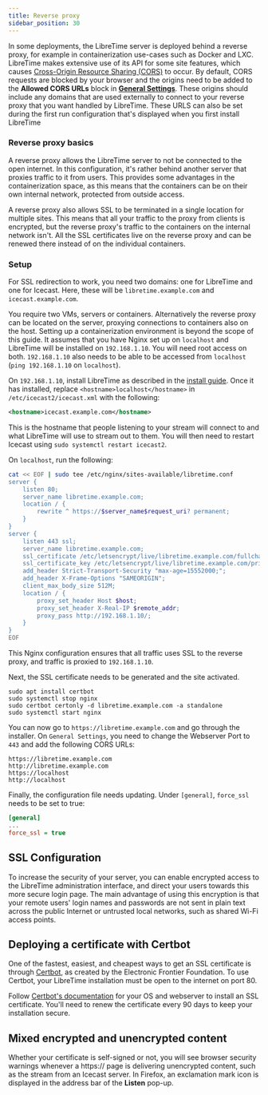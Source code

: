 ```yaml
---
title: Reverse proxy
sidebar_position: 30
---
```


In some deployments, the LibreTime server is deployed behind a reverse proxy,
for example in containerization use-cases such as Docker and LXC. LibreTime
makes extensive use of its API for some site features, which causes
[Cross-Origin Resource Sharing (CORS)](https://developer.mozilla.org/en-US/docs/Web/HTTP/CORS)
to occur. By default, CORS requests are blocked by your browser and the origins
need to be added to the **Allowed CORS URLs** block in
[**General Settings**](../../user-manual/settings.md). These origins should include any
domains that are used externally to connect to your reverse proxy that you
want handled by LibreTime. These URLS can also be set during the first run configuration
that's displayed when you first install LibreTime

### Reverse proxy basics

A reverse proxy allows the LibreTime server to not be connected to the open internet. In
this configuration, it's rather behind another server that proxies traffic to it from
users. This provides some advantages in the containerization space, as this means that
the containers can be on their own internal network, protected from outside access.

A reverse proxy also allows SSL to be terminated in a single location for multiple sites.
This means that all your traffic to the proxy from clients is encrypted, but the reverse
proxy's traffic to the containers on the internal network isn't. All the SSL certificates
live on the reverse proxy and can be renewed there instead of on the individual
containers.

### Setup

For SSL redirection to work, you need two domains: one for LibreTime and one for Icecast.
Here, these will be `libretime.example.com` and `icecast.example.com`.

You require two VMs, servers or containers. Alternatively the reverse proxy can
be located on the server, proxying connections to containers also on the host. Setting up
a containerization environment is beyond the scope of this guide. It assumes that you have
Nginx set up on `localhost` and LibreTime will be installed on `192.168.1.10`. You will need root
access on both. `192.168.1.10` also needs to be able to be accessed from `localhost`
(`ping 192.168.1.10` on `localhost`).

On `192.168.1.10`, install LibreTime as described in the [install guide](./install.md). Once it has installed, replace `<hostname>localhost</hostname>` in
`/etc/icecast2/icecast.xml` with the following:

```xml
<hostname>icecast.example.com</hostname>
```

This is the hostname that people listening to your stream will connect to and what
LibreTime will use to stream out to them. You will then need to restart Icecast using `sudo systemctl restart icecast2`.

On `localhost`, run the following:

```bash
cat << EOF | sudo tee /etc/nginx/sites-available/libretime.conf
server {
    listen 80;
    server_name libretime.example.com;
    location / {
        rewrite ^ https://$server_name$request_uri? permanent;
    }
}
server {
    listen 443 ssl;
    server_name libretime.example.com;
    ssl_certificate /etc/letsencrypt/live/libretime.example.com/fullchain.pem;
    ssl_certificate_key /etc/letsencrypt/live/libretime.example.com/privkey.pem;
    add_header Strict-Transport-Security "max-age=15552000;";
    add_header X-Frame-Options "SAMEORIGIN";
    client_max_body_size 512M;
    location / {
        proxy_set_header Host $host;
        proxy_set_header X-Real-IP $remote_addr;
        proxy_pass http://192.168.1.10/;
    }
}
EOF
```

This Nginx configuration ensures that all traffic uses SSL to the reverse proxy, and
traffic is proxied to `192.168.1.10`.

Next, the SSL certificate needs to be generated and the site activated.

```
sudo apt install certbot
sudo systemctl stop nginx
sudo certbot certonly -d libretime.example.com -a standalone
sudo systemctl start nginx
```

You can now go to `https://libretime.example.com` and go
through the installer. On `General Settings`, you need to change the Webserver Port to
`443` and add the following CORS URLs:

```
https://libretime.example.com
http://libretime.example.com
https://localhost
http://localhost
```

Finally, the configuration file needs updating. Under `[general]`, `force_ssl`
needs to be set to true:

```ini
[general]
...
force_ssl = true
```

## SSL Configuration

To increase the security of your server, you can enable encrypted access to the LibreTime administration interface, and direct your users towards this more secure login page. The main advantage of using this encryption is that your remote users' login names and passwords are not sent in plain text across the public Internet or untrusted local networks, such as shared Wi-Fi access points.

## Deploying a certificate with Certbot

One of the fastest, easiest, and cheapest ways to get an SSL certificate is through [Certbot](https://certbot.eff.org/), as created by the
Electronic Frontier Foundation. To use Certbot, your LibreTime installation must be open to the internet on port 80.

Follow [Certbot's documentation](https://certbot.eff.org/instructions) for your OS and webserver to install an SSL certificate. You'll need to renew the certificate every 90 days to keep your installation secure.

## Mixed encrypted and unencrypted content

Whether your certificate is self-signed or not, you will see browser security warnings whenever a https:// page is delivering unencrypted content, such as the stream from an Icecast server. In Firefox, an exclamation mark icon is displayed in the address bar of the **Listen** pop-up.
